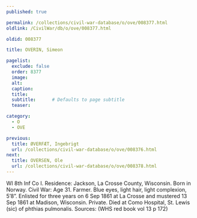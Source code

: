 ```yaml
---
published: true

permalink: /collections/civil-war-database/o/ove/008377.html
oldlink: /CivilWar/db/o/ove/008377.html

oldid: 008377

title: OVERIN, Simeon

pagelist:
  exclude: false
  order: 8377
  image: 
  alt:
  caption:
  title:
  subtitle:      # Defaults to page subtitle
  teaser:

category: 
  - O 
  - OVE

previous:
  title: ØVERFÆT, Ingebrigt
  url: /collections/civil-war-database/o/ove/008376.html  
next:
  title: OVERSEN, Ole
  url: /collections/civil-war-database/o/ove/008378.html   
---
```

WI 8th Inf Co I. Residence: Jackson, La Crosse County, Wisconsin. Born in Norway. Civil War: Age 31. Farmer. Blue eyes, light hair, light complexion, 5’8”. Enlisted for three years on 6 Sep 1861 at La Crosse and mustered 13 Sep 1861 at Madison, Wisconsin. Private. Died at Como Hospital, St. Lewis (sic) of phthias pulmonalis. Sources: (WHS red book vol 13 p 172)